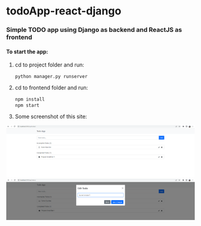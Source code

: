# todoApp-react-django

### Simple TODO app using Django as backend and ReactJS as frontend

#### To start the app:
1. cd to project folder and run:
    ```
    python manager.py runserver
    ```
2. cd to frontend folder and run:
    ```
    npm install
    npm start
    ```
3. Some screenshot of this site:

<img src="images/List_Form.png"/>

<img src="images/Modal_edit.png"/>